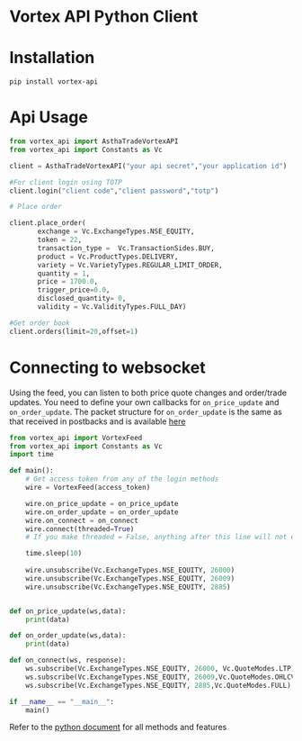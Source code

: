 # Vortex API Python Client

# Installation 

```
pip install vortex-api
```


# Api Usage 

```python 
from vortex_api import AsthaTradeVortexAPI
from vortex_api import Constants as Vc

client = AsthaTradeVortexAPI("your api secret","your application id")

#For client login using TOTP
client.login("client code","client password","totp")

# Place order 

client.place_order(
       exchange = Vc.ExchangeTypes.NSE_EQUITY,
       token = 22,
       transaction_type =  Vc.TransactionSides.BUY,
       product = Vc.ProductTypes.DELIVERY,
       variety = Vc.VarietyTypes.REGULAR_LIMIT_ORDER,
       quantity = 1,
       price = 1700.0,
       trigger_price=0.0,
       disclosed_quantity= 0,
       validity = Vc.ValidityTypes.FULL_DAY)

#Get order book 
client.orders(limit=20,offset=1)


```

# Connecting to websocket

Using the feed, you can listen to both price quote changes and order/trade updates. You need to define your own callbacks for `on_price_update`
and `on_order_update`. The packet structure for `on_order_update` is the same as that received in postbacks and is available [here](https://vortex.asthatrade.com/docs/postbacks/)

```python
from vortex_api import VortexFeed
from vortex_api import Constants as Vc
import time

def main():
    # Get access token from any of the login methods
    wire = VortexFeed(access_token) 

    wire.on_price_update = on_price_update
    wire.on_order_update = on_order_update
    wire.on_connect = on_connect
    wire.connect(threaded=True) 
    # If you make threaded = False, anything after this line will not execute

    time.sleep(10)
    
    wire.unsubscribe(Vc.ExchangeTypes.NSE_EQUITY, 26000)
    wire.unsubscribe(Vc.ExchangeTypes.NSE_EQUITY, 26009)
    wire.unsubscribe(Vc.ExchangeTypes.NSE_EQUITY, 2885)


def on_price_update(ws,data): 
    print(data)

def on_order_update(ws,data): 
    print(data)

def on_connect(ws, response):
    ws.subscribe(Vc.ExchangeTypes.NSE_EQUITY, 26000, Vc.QuoteModes.LTP) #Subscribe to NIFTY 
    ws.subscribe(Vc.ExchangeTypes.NSE_EQUITY, 26009,Vc.QuoteModes.OHLCV) # Subscribe to BANKNIFTY 
    ws.subscribe(Vc.ExchangeTypes.NSE_EQUITY, 2885,Vc.QuoteModes.FULL) # Subscribe to RELIANCE 

if __name__ == "__main__":
    main()

```
Refer to the [python document](https://vortex.asthatrade.com/docs/pyvortex/vortex_api.html) for all methods and features

